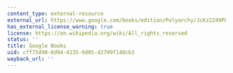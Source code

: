 ```yaml
---
content_type: external-resource
external_url: https://www.google.com/books/edition/Polyarchy/JcKz2249PQcC?hl=en&gbpv=1
has_external_license_warning: true
license: https://en.wikipedia.org/wiki/All_rights_reserved
status: ''
title: Google Books
uid: cff75d90-6d94-4135-9d85-d2799f140cb3
wayback_url: ''
---
```

